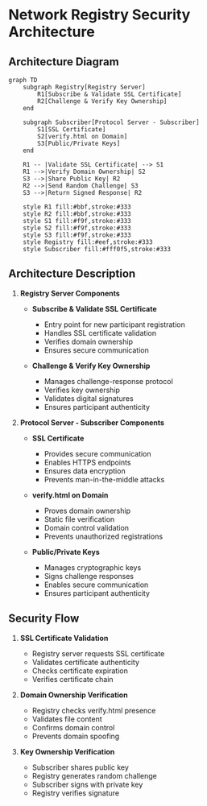 # Network Registry Security Architecture

## Architecture Diagram

```mermaid
graph TD
    subgraph Registry[Registry Server]
        R1[Subscribe & Validate SSL Certificate]
        R2[Challenge & Verify Key Ownership]
    end

    subgraph Subscriber[Protocol Server - Subscriber]
        S1[SSL Certificate]
        S2[verify.html on Domain]
        S3[Public/Private Keys]
    end

    R1 -- |Validate SSL Certificate| --> S1
    R1 -->|Verify Domain Ownership| S2
    S3 -->|Share Public Key| R2
    R2 -->|Send Random Challenge| S3
    S3 -->|Return Signed Response| R2

    style R1 fill:#bbf,stroke:#333
    style R2 fill:#bbf,stroke:#333
    style S1 fill:#f9f,stroke:#333
    style S2 fill:#f9f,stroke:#333
    style S3 fill:#f9f,stroke:#333
    style Registry fill:#eef,stroke:#333
    style Subscriber fill:#fff0f5,stroke:#333
```

## Architecture Description

1. **Registry Server Components**

   - **Subscribe & Validate SSL Certificate**

     - Entry point for new participant registration
     - Handles SSL certificate validation
     - Verifies domain ownership
     - Ensures secure communication

   - **Challenge & Verify Key Ownership**
     - Manages challenge-response protocol
     - Verifies key ownership
     - Validates digital signatures
     - Ensures participant authenticity

2. **Protocol Server - Subscriber Components**

   - **SSL Certificate**

     - Provides secure communication
     - Enables HTTPS endpoints
     - Ensures data encryption
     - Prevents man-in-the-middle attacks

   - **verify.html on Domain**

     - Proves domain ownership
     - Static file verification
     - Domain control validation
     - Prevents unauthorized registrations

   - **Public/Private Keys**
     - Manages cryptographic keys
     - Signs challenge responses
     - Enables secure communication
     - Ensures participant authenticity

## Security Flow

1. **SSL Certificate Validation**

   - Registry server requests SSL certificate
   - Validates certificate authenticity
   - Checks certificate expiration
   - Verifies certificate chain

2. **Domain Ownership Verification**

   - Registry checks verify.html presence
   - Validates file content
   - Confirms domain control
   - Prevents domain spoofing

3. **Key Ownership Verification**
   - Subscriber shares public key
   - Registry generates random challenge
   - Subscriber signs with private key
   - Registry verifies signature

